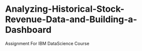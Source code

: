 # Analyzing-Historical-Stock-Revenue-Data-and-Building-a-Dashboard
  Assignment For IBM DataScience Course
